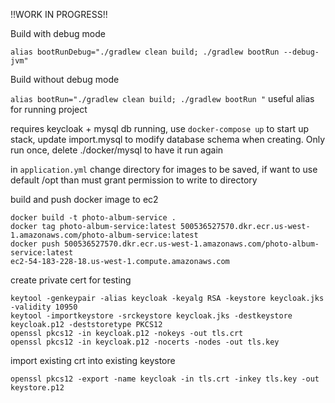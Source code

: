 !!WORK IN PROGRESS!!

Build with debug mode

```alias bootRunDebug="./gradlew clean build; ./gradlew bootRun --debug-jvm"```

Build without debug mode

```alias bootRun="./gradlew clean build; ./gradlew bootRun "```
useful alias for running project

requires keycloak + mysql db running, use ```docker-compose up``` to start up stack,
update import.mysql to modify database schema when creating. Only run once, delete ./docker/mysql to have it run again

in ```application.yml``` change directory for images to be saved, if want to use default /opt than must grant permission to write to directory

build and push docker image to ec2

```
docker build -t photo-album-service .
docker tag photo-album-service:latest 500536527570.dkr.ecr.us-west-1.amazonaws.com/photo-album-service:latest
docker push 500536527570.dkr.ecr.us-west-1.amazonaws.com/photo-album-service:latest
ec2-54-183-228-18.us-west-1.compute.amazonaws.com
```

create private cert for testing
```$xslt
keytool -genkeypair -alias keycloak -keyalg RSA -keystore keycloak.jks -validity 10950
keytool -importkeystore -srckeystore keycloak.jks -destkeystore keycloak.p12 -deststoretype PKCS12
openssl pkcs12 -in keycloak.p12 -nokeys -out tls.crt
openssl pkcs12 -in keycloak.p12 -nocerts -nodes -out tls.key
```

import existing crt into existing keystore

```$xslt
openssl pkcs12 -export -name keycloak -in tls.crt -inkey tls.key -out keystore.p12
```

